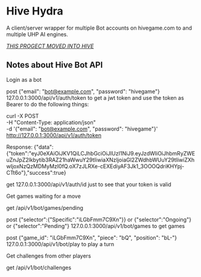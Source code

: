 # Hive Hydra

A client/server wrapper for multiple Bot accounts on hivegame.com to and multiple UHP AI engines.

*[THIS PROGECT MOVED INTO HIVE](https://github.com/hiveboardgame/hive/tree/main/hive-hydra)*




## Notes about Hive Bot API


Login as a bot

post {"email": "bot@example.com", "password": "hivegame"} 127.0.0.1:3000/api/v1/auth/token to get a jwt token
and use the token as Bearer to do the following things:

curl -X POST \
  -H "Content-Type: application/json" \
  -d '{"email": "bot@example.com", "password": "hivegame"}' \
  http://127.0.0.1:3000/api/v1/auth/token

Response: {"data":{"token":"eyJ0eXAiOiJKV1QiLCJhbGciOiJIUzI1NiJ9.eyJzdWIiOiJhbmRyZWEuZnJpZ2lkbytib3RAZ21haWwuY29tIiwiaXNzIjoiaGl2ZWdhbWUuY29tIiwiZXhwIjoxNzQzMDMyMzI0fQ.oX7zJLRXe-cEXEdiyAF3Jk1_3OOOQdriKHYpj-CTt6o"},"success":true}


get 127.0.0.1:3000/api/v1/auth/id just to see that your token is valid


Get games waiting for a move

get /api/v1/bot/games/pending


post {"selector":{"Specific":"iLGbFmm7C9Xn"}} or {"selector":"Ongoing"} or {"selector":"Pending"} 127.0.0.1:3000/api/v1/bot/games to get games



post {"game_id": "iLGbFmm7C9Xn", "piece": "bQ", "position": "bL-"} 127.0.0.1:3000/api/v1/bot/play to play a turn


Get challenges from other players

get /api/v1/bot/challenges


